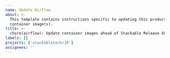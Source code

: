 ```yaml
---
name: Update Airflow
about: >-
  This template contains instructions specific to updating this product and/or
  container image(s).
title: >-
  chore(airflow): Update container images ahead of Stackable Release XX.(X)X
labels: []
projects: ['stackabletech/10']
assignees: ''
---
```

